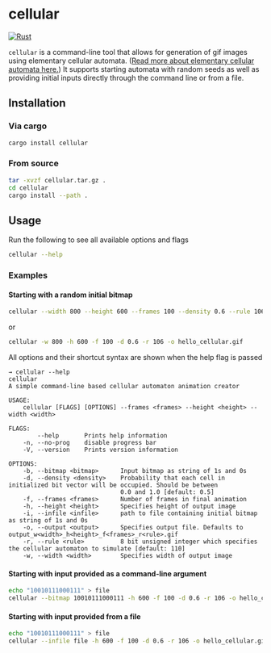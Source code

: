 # cellular

[![Rust](https://github.com/W-A-James/cellular/actions/workflows/rust.yml/badge.svg)](https://github.com/W-A-James/cellular/actions/workflows/rust.yml)

`cellular` is a command-line tool that allows for generation of gif images using elementary cellular automata. ([Read more about elementary cellular automata here.](https://en.wikipedia.org/wiki/Elementary_cellular_automaton)) It supports starting automata with random seeds as well as providing initial inputs directly through the command line or from a file.

## Installation

### Via cargo

```bash
cargo install cellular
```

### From source

```bash
tar -xvzf cellular.tar.gz .
cd cellular
cargo install --path .
```

## Usage

Run the following to see all available options and flags

```bash
cellular --help
```

### Examples

#### Starting with a random initial bitmap

```bash
cellular --width 800 --height 600 --frames 100 --density 0.6 --rule 106 --output hello_cellular.gif
```

or

```bash
cellular -w 800 -h 600 -f 100 -d 0.6 -r 106 -o hello_cellular.gif
```

All options and their shortcut syntax are shown when the help flag is passed

```
→ cellular --help
cellular
A simple command-line based cellular automaton animation creator

USAGE:
    cellular [FLAGS] [OPTIONS] --frames <frames> --height <height> --width <width>

FLAGS:
        --help       Prints help information
    -n, --no-prog    disable progress bar
    -V, --version    Prints version information

OPTIONS:
    -b, --bitmap <bitmap>      Input bitmap as string of 1s and 0s
    -d, --density <density>    Probability that each cell in initialized bit vector will be occupied. Should be between
                               0.0 and 1.0 [default: 0.5]
    -f, --frames <frames>      Number of frames in final animation
    -h, --height <height>      Specifies height of output image
    -i, --infile <infile>      path to file containing initial bitmap as string of 1s and 0s
    -o, --output <output>      Specifies output file. Defaults to output_w<width>_h<height>_f<frames>_r<rule>.gif
    -r, --rule <rule>          8 bit unsigned integer which specifies the cellular automaton to simulate [default: 110]
    -w, --width <width>        Specifies width of output image
```

#### Starting with input provided as a command-line argument

```bash
echo "10010111000111" > file
cellular --bitmap 10010111000111 -h 600 -f 100 -d 0.6 -r 106 -o hello_cellular.gif
```

#### Starting with input provided from a file
```bash
echo "10010111000111" > file
cellular --infile file -h 600 -f 100 -d 0.6 -r 106 -o hello_cellular.gif
```
